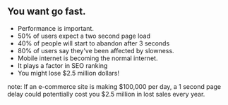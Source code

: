 ##  You want go fast.

* Performance is important.
* 50% of users expect a two second page load <!-- .element: class="fragment" -->
* 40% of people will start to abandon after 3 seconds <!-- .element: class="fragment" -->
* 80% of users say they've been affected by slowness. <!-- .element: class="fragment" -->
* Mobile internet is becoming the normal internet. <!-- .element: class="fragment" -->
* It plays a factor in SEO ranking <!-- .element: class="fragment" -->
* You might lose $2.5 million dollars! <!-- .element: class="fragment" -->


note:
    If an e-commerce site is making $100,000 per day, a 1 second page delay could potentially cost you $2.5 million in lost sales every year.
